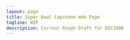```yaml
---
layout: page
title: Super Bowl Capstone Web Page
tagline: WIP
description: Current Rough Draft for DSC180B
---
```

